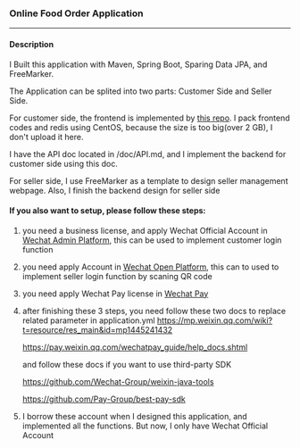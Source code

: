 ### Online Food Order Application
---
#### Description
I Built this application with Maven, Spring Boot, Sparing Data JPA, and FreeMarker.

The Application can be splited into two parts: Customer Side and Seller Side.

For customer side, the frontend is implemented by [this repo]( https://github.com/cccyb/vue-eleme-app). I pack frontend codes and redis using CentOS, because the size is too big(over 2 GB), I don't upload it here.

I have the API doc located in /doc/API.md, and I implement the backend for customer side using this doc.

For seller side, I use FreeMarker as a template to design seller management webpage.
Also, I finish the backend design for seller side

#### If you also want to setup, please follow these steps:
1. you need a business license, and apply Wechat Official Account in [Wechat Admin Platform](https://mp.weixin.qq.com/?lang=en_US), this can be used to implement customer login function
2. you need apply Account in [Wechat Open Platform](http://open.wechat.com/cgi-bin/newreadtemplate?t=overseas_open/index), this can to used to implement seller login function by scaning QR code
3. you need apply Wechat Pay license in [Wechat Pay](https://pay.weixin.qq.com/index.php/public/wechatpay)
4. after finishing these 3 steps, you need follow these two docs to replace related parameter in application.yml 
https://mp.weixin.qq.com/wiki?t=resource/res_main&id=mp1445241432

    https://pay.weixin.qq.com/wechatpay_guide/help_docs.shtml
    
    and follow these docs if you want to use third-party SDK
    
    https://github.com/Wechat-Group/weixin-java-tools
    
    https://github.com/Pay-Group/best-pay-sdk
    
5. I borrow these account when I designed this application, and implemented all the functions. But now, I only have Wechat Official Account
